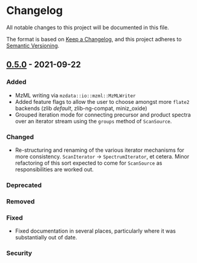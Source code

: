 # Changelog

All notable changes to this project will be documented in this file.

The format is based on [Keep a Changelog],
and this project adheres to [Semantic Versioning].

## [0.5.0] - 2021-09-22

### Added
- MzML writing via `mzdata::io::mzml::MzMLWriter`
- Added feature flags to allow the user to choose amongst more `flate2` backends (zlib *default*, zlib-ng-compat, miniz_oxide)
- Grouped iteration mode for connecting precursor and product spectra over an iterator stream using the `groups` method of `ScanSource`.

### Changed
- Re-structuring and renaming of the various iterator mechanisms for more
  consistency. `ScanIterator` -> `SpectrumIterator`, et cetera. Minor refactoring
  of this sort expected to come for `ScanSource` as responsibilities are worked out.

### Deprecated

### Removed

### Fixed
- Fixed documentation in several places, particularly where it was substantially out of date.

### Security


<!-- Links -->
[keep a changelog]: https://keepachangelog.com/en/1.0.0/
[semantic versioning]: https://semver.org/spec/v2.0.0.html

<!-- Versions -->
[unreleased]: https://github.com/mobiusklein/mzdata/compare/v0.5.0...HEAD
[0.5.0]: https://github.com/mobiusklein/mzdata/compare/v0.1.0...v0.5.0
[0.1.0]: https://github.com/mobiusklein/mzdata/releases/tag/v0.1.0